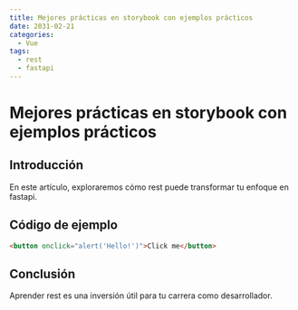 ```yaml
---
title: Mejores prácticas en storybook con ejemplos prácticos
date: 2031-02-21
categories:
  - Vue
tags:
  - rest
  - fastapi
---
```


# Mejores prácticas en storybook con ejemplos prácticos

## Introducción

En este artículo, exploraremos cómo rest puede transformar tu enfoque en fastapi.

## Código de ejemplo

```html
<button onclick="alert('Hello!')">Click me</button>
```

## Conclusión

Aprender rest es una inversión útil para tu carrera como desarrollador.